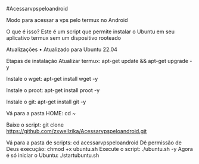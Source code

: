 #Acessarvpspeloandroid

Modo para acessar a vps pelo termux no Android 

O que é isso?
Este é um script que permite instalar o Ubuntu em seu aplicativo termux sem um dispositivo rooteado

Atualizações
• Atualizado para Ubuntu 22.04

Etapas de instalação
Atualizar termux: 
apt-get update && apt-get upgrade -y

Instale o wget: 
apt-get install wget -y

Instale o proot: 
apt-get install proot -y

Instale o git: 
apt-get install git -y

Vá para a pasta HOME: cd ~

Baixe o script: 
git clone https://github.com/zxwellzika/Acessarvpspeloandroid.git

Vá para a pasta de scripts: cd acessarvpspeloandroid
Dê permissão de Deus execução: chmod +x ubuntu.sh
Execute o script: ./ubuntu.sh -y
Agora é só iniciar o Ubuntu: ./startubuntu.sh